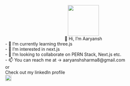 <div id="header" align="center">
 <image src="https://media.giphy.com/media/lP8xu5t2DLGG045H8F/giphy.gif" width="100" />
</div>
<div align="center">
  👋 Hi, I’m Aaryansh
 </div>
 <div>
- 🌱 I’m currently learning three.js
</div>
 <div>
- 👀 I’m interested in next.js
</div>
<div>
- 💞️ I’m looking to collaborate on PERN Stack, Next.js etc. 
</div>
 <div>
 - 📫 You can reach me at -> aaryanshsharma8@gmail.com
 </div>
 <div>
  or
  </div>
  <div>
      Check out my linkedIn profile
  </div> 
  <a href="https://www.linkedin.com/in/aaryansh-b-5b98b41b3/">
        <image src="http://clipart-library.com/image_gallery2/Linkedin-PNG-HD.png" width="20" align="center" />
</a>

<!---
Aaryansh1/Aaryansh1 is a ✨ special ✨ repository because its `README.md` (this file) appears on your GitHub profile.
You can click the Preview link to take a look at your changes.
--->
